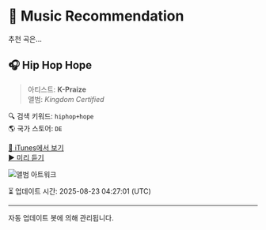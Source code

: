
# 🎵 Music Recommendation

추천 곡은...

## 🎧 Hip Hop Hope  
> 아티스트: **K-Praize**  
> 앨범: _Kingdom Certified_  

🔍 검색 키워드: `hiphop+hope`  
🌎 국가 스토어: `DE`

[🔗 iTunes에서 보기](https://music.apple.com/de/album/hip-hop-hope/319986701?i=319986925&uo=4)  
[▶️ 미리 듣기](https://audio-ssl.itunes.apple.com/itunes-assets/Music/7b/d8/f2/mzm.fmvrfjzr.aac.p.m4a)

![앨범 아트워크](https://is1-ssl.mzstatic.com/image/thumb/Music/c6/4b/af/mzi.kvuesqry.jpg/100x100bb.jpg)

⏳ 업데이트 시간: 2025-08-23 04:27:01 (UTC)

---
자동 업데이트 봇에 의해 관리됩니다.
